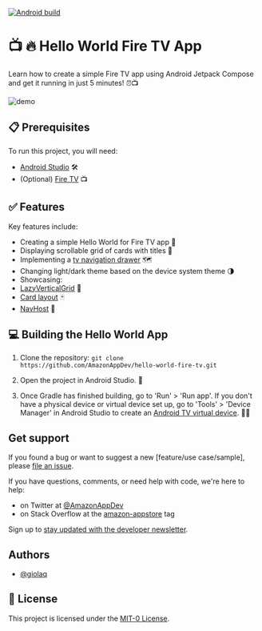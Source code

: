 [![Android build](https://github.com/AmazonAppDev/hello-world-fire-tv/actions/workflows/android.yml/badge.svg)](https://github.com/AmazonAppDev/hello-world-fire-tv/actions/workflows/android.yml)

# 📺 🔥 Hello World Fire TV App

Learn how to create a simple Fire TV app using Android Jetpack Compose and get it running in just 5 minutes! ⏰📺

![demo](https://github.com/giolaq/hello-world-fire-tv/blob/main/images/demo.gif)

## 📋 Prerequisites

To run this project, you will need:

- [Android Studio](https://developer.android.com/studio) 🛠️
- (Optional) [Fire TV](https://developer.amazon.com/apps-and-games/fire-tv) 📺

## ✅ Features

Key features include:

- Creating a simple Hello World for Fire TV app 👋
- Displaying scrollable grid of cards with titles 🎥
- Implementing a [tv navigation drawer](https://developer.android.com/design/ui/tv/guides/components/navigation-drawer) 🗺️
- Changing light/dark theme based on the device system theme 🌗
- Showcasing:
- [LazyVerticalGrid](https://developer.android.com/jetpack/compose/lists#lazy-grids) 📜
- [Card layout](https://developer.android.com/design/ui/tv/guides/components/cards#standard-card) 🃏
- [NavHost](https://developer.android.com/reference/androidx/navigation/NavHost) 🧭

## 💻 Building the Hello World App

1. Clone the repository: `git clone https://github.com/AmazonAppDev/hello-world-fire-tv.git`

2. Open the project in Android Studio. 📂

3. Once Gradle has finished building, go to 'Run' > 'Run app'. If you don't have a physical device or virtual device set up, go to 'Tools' > 'Device Manager' in Android Studio to create an [Android TV virtual device](https://developer.android.com/studio/run/managing-avds). 🏃‍♂️

## Get support

If you found a bug or want to suggest a new [feature/use case/sample], please [file an issue](../../issues).

If you have questions, comments, or need help with code, we're here to help:
- on Twitter at [@AmazonAppDev](https://twitter.com/AmazonAppDev)
- on Stack Overflow at the [amazon-appstore](https://stackoverflow.com/questions/tagged/amazon-appstore) tag

Sign up to [stay updated with the developer newsletter](https://m.amazonappservices.com/subscribe-newsletter).

## Authors

- [@giolaq](https://github.com/giolaq)

## 📄 License

This project is licensed under the [MIT-0 License](LICENSE).
